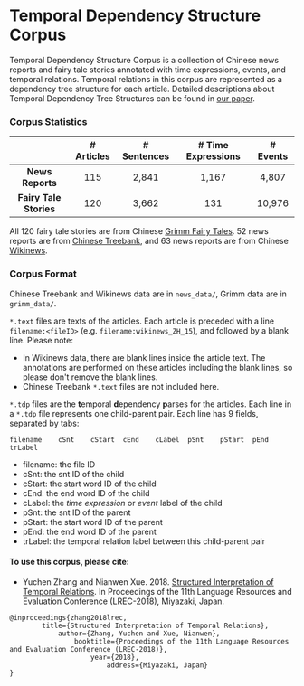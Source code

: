 # Temporal Dependency Structure Corpus

Temporal Dependency Structure Corpus is a collection of Chinese news reports and fairy tale stories annotated with time expressions, events, and temporal relations. Temporal relations in this corpus are represented as a dependency tree structure for each article. Detailed descriptions about Temporal Dependency Tree Structures can be found in [our paper](https://arxiv.org/pdf/1808.07599.pdf).

### Corpus Statistics


|  | # Articles | # Sentences | # Time Expressions | # Events |
| :---: | :---: | :---: | :---: | :---: |
| **News Reports** | 115 | 2,841 | 1,167 | 4,807 |
| **Fairy Tale Stories** | 120 | 3,662 | 131 | 10,976 | 

All 120 fairy tale stories are from Chinese [Grimm Fairy Tales](https://www.grimmstories.com/zh/grimm-tonghua). 52 news reports are from [Chinese Treebank](https://catalog.ldc.upenn.edu/LDC2016T13), and 63 news reports are from Chinese [Wikinews](https://zh.wikinews.org).


### Corpus Format

Chinese Treebank and Wikinews data are in ```news_data/```, Grimm data are in ```grimm_data/```. 

```*.text``` files are texts of the articles. Each article is preceded with a line ```filename:<fileID>``` (e.g. ```filename:wikinews_ZH_15```), and followed by a blank line. Please note:

- In Wikinews data, there are blank lines inside the article text. The annotations are performed on these articles including the blank lines, so please don't remove the blank lines.
- Chinese Treebank `*.text` files are not included here.

```*.tdp``` files are the **t**emporal **d**ependency **p**arses for the articles. Each line in a ```*.tdp``` file represents one child-parent pair. Each line has 9 fields, separated by tabs:

```
filename    cSnt    cStart  cEnd    cLabel  pSnt    pStart  pEnd    trLabel
```
- filename: the file ID
- cSnt: the snt ID of the child
- cStart: the start word ID of the child
- cEnd: the end word ID of the child
- cLabel: the *time expression* or *event* label of the child
- pSnt: the snt ID of the parent
- pStart: the start word ID of the parent
- pEnd: the end word ID of the parent
- trLabel: the temporal relation label between this child-parent pair

#### To use this corpus, please cite:

- Yuchen Zhang and Nianwen Xue. 2018. [Structured Interpretation of Temporal Relations](https://arxiv.org/pdf/1808.07599.pdf). In Proceedings of the 11th Language Resources and Evaluation Conference (LREC-2018), Miyazaki, Japan.

```
@inproceedings{zhang2018lrec,
        title={Structured Interpretation of Temporal Relations},
            author={Zhang, Yuchen and Xue, Nianwen},
                booktitle={Proceedings of the 11th Language Resources and Evaluation Conference (LREC-2018)},
                    year={2018},
                        address={Miyazaki, Japan}
}
```
